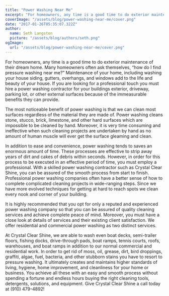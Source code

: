 ```yaml
---
title: "Power Washing Near Me"
excerpt: "For homeowners, any time is a good time to do exterior maintenance of their dream home. Many homeowners often ask themselves, “how do I find pressure washing near me?”  Maintenance of your home, including washing your house siding, gutters, overhangs, and windows add to the life and beauty of your house. If you are looking for a professional touch you must hire a power washing contractor for your buildings exterior, driveway, parking lot, or other external surfaces because of the immeasurable benefits they can provide."
coverImage: "/assets/blog/power-washing-near-me/cover.png"
date: "2017-01-26T05:35:07.322Z"
author:
  name: Seth Langston
  picture: "/assets/blog/authors/seth.png"
ogImage:
  url: "/assets/blog/power-washing-near-me/cover.png"
---
```


For homeowners, any time is a good time to do exterior maintenance of their dream home. Many homeowners often ask themselves, “how do I find pressure washing near me?” Maintenance of your home, including washing your house siding, gutters, overhangs, and windows add to the life and beauty of your house. If you are looking for a professional touch you must hire a power washing contractor for your buildings exterior, driveway, parking lot, or other external surfaces because of the immeasurable benefits they can provide.

The most noticeable benefit of power washing is that we can clean most surfaces regardless of the material they are made of. Power washing cleans stone, stucco, brick, limestone, and other hard surfaces which are impossible to be cleaned by hand. Moreover, it is very time consuming and ineffective when such cleaning projects are undertaken by hand as no amount of human muscle will ever get the surface gleaming and clean.

In addition to ease and convenience, power washing tends to saves an enormous amount of time. These processes are effective to strip away years of dirt and cakes of debris within seconds. However, in order for this process to be executed in an effective period of time, you must employ a professional. With a skilled power washing contractor such as Crystal Clear Shine, you can be assured of the smooth process from start to finish. Professional power washing companies often have a better sense of how to complete complicated cleaning projects in wide-ranging steps. Since we have more evolved techniques for getting at hard to reach spots we clean every nook and corner of your building.

It is highly recommended that you opt for only a reputed and experienced power washing company so that you can be assured of quality cleaning services and achieve complete peace of mind. Moreover, you must have a close look at details of services and their existing client satisfaction. We offer residential and commercial power washing as two distinct services.

At Crystal Clear Shine, we are able to wash even boat decks, semi-trailer floors, fishing docks, drive-through pads, boat ramps, tennis courts, roofs, warehouses, and boat ramps in addition to our normal commercial and residential work. In order to get rid of moss, oil, grease, dirt, bird droppings, graffiti, algae, fuel, bacteria, and other stubborn stains you have to resort to pressure washing. It ultimately creates and maintains higher standards of living, hygiene, home improvement, and cleanliness for your home or business. You achieve all these with an easy and smooth process without spending a fortune and endless hours buying the right cleaning tools, detergents, solutions, and equipment. Give Crystal Clear Shine a call today at (910) 479-4892!
